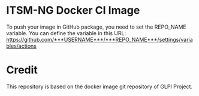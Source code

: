 # ITSM-NG Docker CI Image

To push your image in GitHub package, you need to set the REPO_NAME variable.
You can define the variable in this URL:
https://github.com/***USERNAME***/***REPO_NAME***/settings/variables/actions

# Credit
This repository is based on the docker image git repository of GLPI Project.

